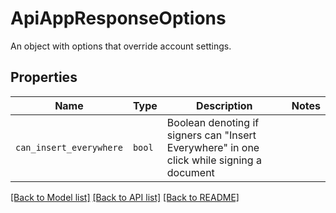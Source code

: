 # ApiAppResponseOptions

An object with options that override account settings.

## Properties
Name | Type | Description | Notes
------------ | ------------- | ------------- | -------------
| `can_insert_everywhere` | ```bool``` |  Boolean denoting if signers can &quot;Insert Everywhere&quot; in one click while signing a document  |  |

[[Back to Model list]](../README.md#documentation-for-models) [[Back to API list]](../README.md#documentation-for-api-endpoints) [[Back to README]](../README.md)

